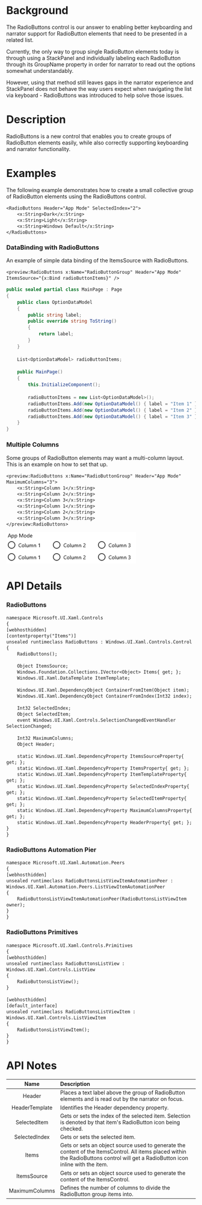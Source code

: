 # Background

The RadioButtons control is our answer to enabling better keyboarding and narrator support for RadioButton elements that need to be presented in a related list.

Currently, the only way to group single RadioButton elements today is through using a StackPanel and individually labeling each RadioButton through its GroupName property in order for narrator to read out the options somewhat understandably.

However, using that method still leaves gaps in the narrator experience and StackPanel does not behave the way users expect when navigating the list via keyboard - RadioButtons was introduced to help solve those issues.

# Description

RadioButtons is a new control that enables you to create groups of RadioButton elements easily, while also correctly supporting keyboarding and narrator functionality.

# Examples

The following example demonstrates how to create a small collective group of RadioButton elements using the RadioButtons control.

```xaml
<RadioButtons Header="App Mode" SelectedIndex="2">
    <x:String>Dark</x:String>
    <x:String>Light</x:String>
    <x:String>Windows Default</x:String>         
</RadioButtons>
```

### DataBinding with RadioButtons
An example of simple data binding of the ItemsSource with RadioButtons.

```xaml
<preview:RadioButtons x:Name="RadioButtonGroup" Header="App Mode" ItemsSource="{x:Bind radioButtonItems}" />
```

```C#
public sealed partial class MainPage : Page
{
    public class OptionDataModel
    {
        public string label;
        public override string ToString()
        {
            return label;
        }
    }

    List<OptionDataModel> radioButtonItems;

    public MainPage()
    {
        this.InitializeComponent();

        radioButtonItems = new List<OptionDataModel>();
        radioButtonItems.Add(new OptionDataModel() { label = "Item 1" });
        radioButtonItems.Add(new OptionDataModel() { label = "Item 2" });
        radioButtonItems.Add(new OptionDataModel() { label = "Item 3" });
    }
}
```

### Multiple Columns
Some groups of RadioButton elements may want a multi-column layout. This is an example on how to set that up.

```xaml
<preview:RadioButtons x:Name="RadioButtonGroup" Header="App Mode" MaximumColumns="3">
    <x:String>Column 1</x:String>
    <x:String>Column 2</x:String>
    <x:String>Column 3</x:String>
    <x:String>Column 1</x:String>
    <x:String>Column 2</x:String>
    <x:String>Column 3</x:String>
</preview:RadioButtons>
```

![alt text](multicolumns.png)

# API Details

### RadioButtons

```
namespace Microsoft.UI.Xaml.Controls
{
[webhosthidden]
[contentproperty("Items")]
unsealed runtimeclass RadioButtons : Windows.UI.Xaml.Controls.Control
{
    RadioButtons();

    Object ItemsSource;
    Windows.Foundation.Collections.IVector<Object> Items{ get; };
    Windows.UI.Xaml.DataTemplate ItemTemplate;

    Windows.UI.Xaml.DependencyObject ContainerFromItem(Object item);
    Windows.UI.Xaml.DependencyObject ContainerFromIndex(Int32 index);

    Int32 SelectedIndex;
    Object SelectedItem;
    event Windows.UI.Xaml.Controls.SelectionChangedEventHandler SelectionChanged;

    Int32 MaximumColumns;
    Object Header;

    static Windows.UI.Xaml.DependencyProperty ItemsSourceProperty{ get; };
    static Windows.UI.Xaml.DependencyProperty ItemsProperty{ get; };
    static Windows.UI.Xaml.DependencyProperty ItemTemplateProperty{ get; };
    static Windows.UI.Xaml.DependencyProperty SelectedIndexProperty{ get; };
    static Windows.UI.Xaml.DependencyProperty SelectedItemProperty{ get; };
    static Windows.UI.Xaml.DependencyProperty MaximumColumnsProperty{ get; };
    static Windows.UI.Xaml.DependencyProperty HeaderProperty{ get; };
}
}
```

### RadioButtons Automation Pier

```
namespace Microsoft.UI.Xaml.Automation.Peers
{
[webhosthidden]
unsealed runtimeclass RadioButtonsListViewItemAutomationPeer : Windows.UI.Xaml.Automation.Peers.ListViewItemAutomationPeer
{
    RadioButtonsListViewItemAutomationPeer(RadioButtonsListViewItem owner);
}
}
```

### RadioButtons Primitives

```
namespace Microsoft.UI.Xaml.Controls.Primitives
{
[webhosthidden]
unsealed runtimeclass RadioButtonsListView : Windows.UI.Xaml.Controls.ListView
{
    RadioButtonsListView();
}

[webhosthidden]
[default_interface]
unsealed runtimeclass RadioButtonsListViewItem : Windows.UI.Xaml.Controls.ListViewItem
{
    RadioButtonsListViewItem();
}
}
```

# API Notes

| Name | Description |
|:-:|:--|
| Header | Places a text label above the group of RadioButton elements and is read out by the narrator on focus. |
| HeaderTemplate | Identifies the Header dependency property. |
| SelectedItem | Gets or sets the index of the selected item. Selection is denoted by that item's RadioButton icon being checked. |
| SelectedIndex | Gets or sets the selected item.|
| Items | Gets or sets an object source used to generate the content of the ItemsControl. All items placed within the RadioButtons control will get a RadioButton icon inline with the item. |
| ItemsSource | Gets or sets an object source used to generate the content of the ItemsControl. |
| MaximumColumns | Defines the number of columns to divide the RadioButton group items into. |
